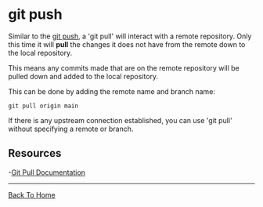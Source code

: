 # git push

Similar to the [git push](./Push.md), a 'git pull' will interact with a remote repository. Only this time it will **pull** the changes it does not have from the remote down to the local repository.

This means any commits made that are on the remote repository will be pulled down and added to the local repository.

This can be done by adding the remote name and branch name:
```
git pull origin main
```

If there is any upstream connection established, you can use 'git pull' without specifying a remote or branch.

## Resources

-[Git Pull Documentation](https:git-scm.com/docs/git-pull)

---

[Back To Home](../README.md)